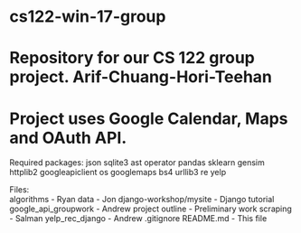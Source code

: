 # cs122-win-17-group
# Repository for our CS 122 group project. Arif-Chuang-Hori-Teehan
# Project uses Google Calendar, Maps and OAuth API. 

Required packages:
	json
	sqlite3
	ast
	operator
	pandas
	sklearn
	gensim
	httplib2
	googleapiclient
	os
	googlemaps
	bs4
	urllib3
	re
	yelp
	
Files:	
	algorithms - Ryan
	data - Jon
	django-workshop/mysite - Django tutorial
	google_api_groupwork - Andrew
	project outline - Preliminary work
	scraping - Salman
	yelp_rec_django - Andrew
	.gitignore
	README.md - This file
